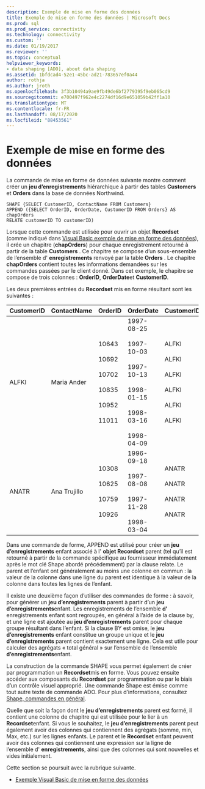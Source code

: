 ```yaml
---
description: Exemple de mise en forme des données
title: Exemple de mise en forme des données | Microsoft Docs
ms.prod: sql
ms.prod_service: connectivity
ms.technology: connectivity
ms.custom: ''
ms.date: 01/19/2017
ms.reviewer: ''
ms.topic: conceptual
helpviewer_keywords:
- data shaping [ADO], about data shaping
ms.assetid: 1bfdcad4-52e1-45bc-ad21-783657ef0a44
author: rothja
ms.author: jroth
ms.openlocfilehash: 3f3b10494a9ae9fb49de6bf2779395f9eb065cd9
ms.sourcegitcommit: e700497f962e4c2274df16d9e651059b42ff1a10
ms.translationtype: MT
ms.contentlocale: fr-FR
ms.lasthandoff: 08/17/2020
ms.locfileid: "88453561"
---
```

# <a name="data-shaping-example"></a>Exemple de mise en forme des données
La commande de mise en forme de données suivante montre comment créer un **jeu d’enregistrements** hiérarchique à partir des tables **Customers** et **Orders** dans la base de données Northwind.  
  
```  
SHAPE {SELECT CustomerID, ContactName FROM Customers}   
APPEND ({SELECT OrderID, OrderDate, CustomerID FROM Orders} AS chapOrders   
RELATE customerID TO customerID)   
```  
  
 Lorsque cette commande est utilisée pour ouvrir un objet **Recordset** (comme indiqué dans [Visual Basic exemple de mise en forme des données](../../../ado/guide/data/visual-basic-example-of-data-shaping.md)), il crée un chapitre (**chapOrders**) pour chaque enregistrement retourné à partir de la table **Customers** . Ce chapitre se compose d’un sous-ensemble de l’ensemble d' **enregistrements** renvoyé par la table **Orders** . Le chapitre **chapOrders** contient toutes les informations demandées sur les commandes passées par le client donné. Dans cet exemple, le chapitre se compose de trois colonnes : **OrderID**, **OrderDate**et **CustomerID**.  
  
 Les deux premières entrées du **Recordset** mis en forme résultant sont les suivantes :  
  
|CustomerID|ContactName|OrderID|OrderDate|CustomerID|  
|----------------|-----------------|-------------|---------------|----------------|  
|ALFKI|Maria Ander|10643<br /><br /> 10692<br /><br /> 10702<br /><br /> 10835<br /><br /> 10952<br /><br /> 11011|1997-08-25<br /><br /> 1997-10-03<br /><br /> 1997-10-13<br /><br /> 1998-01-15<br /><br /> 1998-03-16<br /><br /> 1998-04-09|ALFKI<br /><br /> ALFKI<br /><br /> ALFKI<br /><br /> ALFKI<br /><br /> ALFKI<br /><br /> ALFKI|  
|ANATR|Ana Trujillo|10308<br /><br /> 10625<br /><br /> 10759<br /><br /> 10926|1996-09-18<br /><br /> 1997-08-08<br /><br /> 1997-11-28<br /><br /> 1998-03-04|ANATR<br /><br /> ANATR<br /><br /> ANATR<br /><br /> ANATR|  
  
 Dans une commande de forme, APPEND est utilisé pour créer un **jeu d’enregistrements** enfant associé à l' **objet Recordset** parent (tel qu’il est retourné à partir de la commande spécifique au fournisseur immédiatement après le mot clé Shape abordé précédemment) par la clause relate. Le parent et l’enfant ont généralement au moins une colonne en commun : la valeur de la colonne dans une ligne du parent est identique à la valeur de la colonne dans toutes les lignes de l’enfant.  
  
 Il existe une deuxième façon d’utiliser des commandes de forme : à savoir, pour générer un **jeu d’enregistrements** parent à partir d’un **jeu d’enregistrements**enfant. Les enregistrements de l’ensemble **d'** enregistrements enfant sont regroupés, en général à l’aide de la clause by, et une ligne est ajoutée au **jeu d’enregistrements** parent pour chaque groupe résultant dans l’enfant. Si la clause BY est omise, le **jeu d’enregistrements** enfant constitue un groupe unique et le **jeu d’enregistrements** parent contient exactement une ligne. Cela est utile pour calculer des agrégats « total général » sur l’ensemble de l’ensemble **d’enregistrements**enfant.  
  
 La construction de la commande SHAPE vous permet également de créer par programmation un **Recordset**mis en forme. Vous pouvez ensuite accéder aux composants du **Recordset** par programmation ou par le biais d’un contrôle visuel approprié. Une commande Shape est émise comme tout autre texte de commande ADO. Pour plus d’informations, consultez [Shape, commandes en général](../../../ado/guide/data/shape-commands-in-general.md).  
  
 Quelle que soit la façon dont le **jeu d’enregistrements** parent est formé, il contient une colonne de chapitre qui est utilisée pour le lier à un **Recordset**enfant. Si vous le souhaitez, le **jeu d’enregistrements** parent peut également avoir des colonnes qui contiennent des agrégats (somme, min, Max, etc.) sur les lignes enfants. Le parent et le **Recordset** enfant peuvent avoir des colonnes qui contiennent une expression sur la ligne de l’ensemble d' **enregistrements**, ainsi que des colonnes qui sont nouvelles et vides initialement.  
  
 Cette section se poursuit avec la rubrique suivante.  
  
-   [Exemple Visual Basic de mise en forme des données](../../../ado/guide/data/visual-basic-example-of-data-shaping.md)
